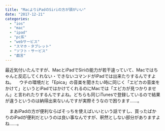 ```yaml
---
title: "MacよりiPadのSiriの方が頭がいい"
date: "2017-12-21"
categories: 
  - "ios"
  - "mac"
  - "ipad"
  - "pc系"
  - "webサービス"
  - "スマホ・タブレット"
  - "ソフト・サービス"
  - "戯言"
---
```


最近気付いたんですが、MacとiPadでSiriの能力が若干違っていて、Macではちゃんと反応してくれない・できないコマンドがiPadでは出来たりするんですよね。 　ウチの環境だと「Epica」の音楽を聞きたい時に同じく「エピカの音楽をかけて」というとiPadではかけてくれるのにMacでは「エピカが見つかりません」と言われたりするんですよね。どちらも同じiTunesで登録しているので結果が違うというのは納得出来ないんですが実際そうなので困ります……。

　まあiPadの方が便利ならばそっちを使えばいいという話ですし、買ったばかりのiPadが便利だというのは良い事なんですが、釈然としない部分がありますよね……。

